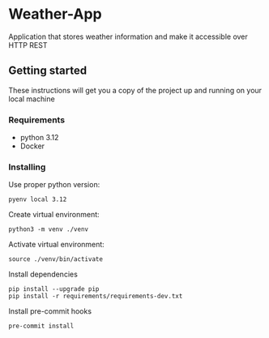 # Weather-App
Application that stores weather information and make it accessible over HTTP REST

## Getting started

These instructions will get you a copy of the project up and running on your local machine

### Requirements

* python 3.12
* Docker

### Installing

Use proper python version:

    pyenv local 3.12

Create virtual environment:

    python3 -m venv ./venv

Activate virtual environment:

    source ./venv/bin/activate

Install dependencies

    pip install --upgrade pip
    pip install -r requirements/requirements-dev.txt

Install pre-commit hooks

    pre-commit install

